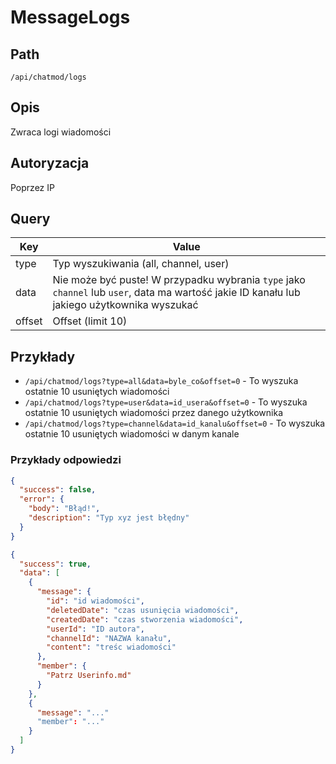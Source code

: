 # MessageLogs

## Path
`/api/chatmod/logs`

## Opis

Zwraca logi wiadomości

## Autoryzacja

Poprzez IP

## Query

| Key           | Value                                                                                                                                       |
|---------------|---------------------------------------------------------------------------------------------------------------------------------------------|
| type          | Typ wyszukiwania (all, channel, user)                                                                                                       |
| data          | Nie może być puste! W przypadku wybrania `type` jako `channel` lub `user`, data ma wartość jakie ID kanału lub jakiego użytkownika wyszukać |
| offset        | Offset (limit 10)                                                                                                                                    |

## Przykłady

* `/api/chatmod/logs?type=all&data=byle_co&offset=0` - To wyszuka ostatnie 10 usuniętych wiadomości
* `/api/chatmod/logs?type=user&data=id_usera&offset=0` - To wyszuka ostatnie 10 usuniętych wiadomości przez danego użytkownika
* `/api/chatmod/logs?type=channel&data=id_kanalu&offset=0` - To wyszuka ostatnie 10 usuniętych wiadomości w danym kanale

### Przykłady odpowiedzi
```json
{
  "success": false,
  "error": {
    "body": "Błąd!",
    "description": "Typ xyz jest błędny"
  } 
}
```

```json
{
  "success": true,
  "data": [
    {
      "message": {
        "id": "id wiadomości",
        "deletedDate": "czas usunięcia wiadomości",
        "createdDate": "czas stworzenia wiadomości",
        "userId": "ID autora",
        "channelId": "NAZWA kanału",
        "content": "treśc wiadomości"
      },
      "member": {
        "Patrz Userinfo.md"
      }
    },
    {
      "message": "..."
      "member": "..."
    }
  ]
}
```